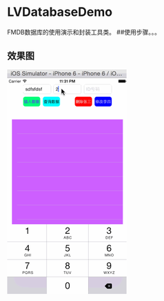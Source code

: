# LVDatabaseDemo
FMDB数据库的使用演示和封装工具类。
##使用步骤。。。
## 效果图
![](https://github.com/liuchunlao/ImageCache/raw/master/gifResource/LVDatabaseDemo.gif)